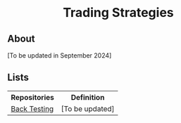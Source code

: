 <!-- PROJECT LOGO -->
<br />
<div align="center">
<h1 align="center">Trading Strategies</h1>
</div>

## About

[To be updated in September 2024]

<h2>Lists</h2>

<table>
<tr>
   <th>Repositories</th>
   <th>Definition</th>
</tr>
<tr>
   <td><a class="externalLink" href="https://github.com/ojudz08/parse_pdf-projects">Back Testing</a></td>
   <td>[To be updated]</td>
</tr>

</table>
